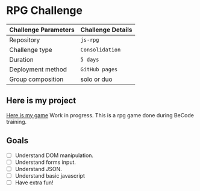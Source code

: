 # RPG Challenge
|Challenge Parameters  |Challenge Details              |
|:---------------------|:------------------------------|
|Repository            |`js-rpg`                       |
|Challenge type        |`Consolidation`                     |
|Duration              |`5 days`                       |
|Deployment method     |`GitHub pages`                 |
|Group composition     | solo or duo                     |

## Here is my project 
[Here is my game](https://claracliment.github.io/RPG-Challenge/)
Work in progress. This is a rpg game done during BeCode training. 

## Goals
- [ ] Understand DOM manipulation.
- [ ] Understand forms input.
- [ ] Understand JSON.
- [ ] Understand basic javascript
- [ ] Have extra fun!
